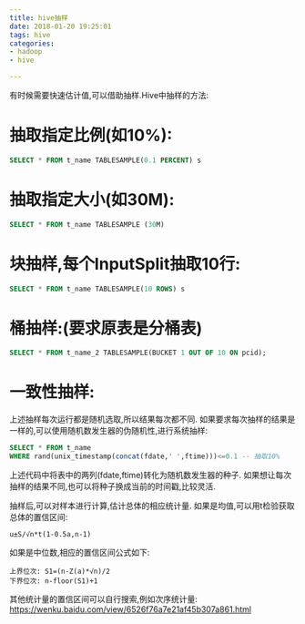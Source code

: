 ```yaml
---
title: hive抽样
date: 2018-01-20 19:25:01
tags: hive
categories:
- hadoop
- hive

---
```



有时候需要快速估计值,可以借助抽样.Hive中抽样的方法:
# 抽取指定比例(如10%):
```sql
SELECT * FROM t_name TABLESAMPLE(0.1 PERCENT) s
```
# 抽取指定大小(如30M):
```sql
SELECT * FROM t_name TABLESAMPLE (30M)
```
# 块抽样,每个InputSplit抽取10行:
```sql
SELECT * FROM t_name TABLESAMPLE(10 ROWS) s
```
# 桶抽样:(要求原表是分桶表)
```sql
SELECT * FROM t_name_2 TABLESAMPLE(BUCKET 1 OUT OF 10 ON pcid);
```
# 一致性抽样:
上述抽样每次运行都是随机选取,所以结果每次都不同. 
如果要求每次抽样的结果是一样的,可以使用随机数发生器的伪随机性,进行系统抽样:
```sql
SELECT * FROM t_name
WHERE rand(unix_timestamp(concat(fdate,' ',ftime)))<=0.1 -- 抽取10%
```
上述代码中将表中的两列(fdate,ftime)转化为随机数发生器的种子.
如果想让每次抽样的结果不同,也可以将种子换成当前的时间戳,比较灵活.


抽样后,可以对样本进行计算,估计总体的相应统计量. 
如果是均值,可以用t检验获取总体的置信区间:
```
u±S/√n*t(1-0.5a,n-1)
```
如果是中位数,相应的置信区间公式如下:
```
上界位次: S1=(n-Z(a)*√n)/2
下界位次: n-floor(S1)+1
```

其他统计量的置信区间可以自行搜索,例如次序统计量: https://wenku.baidu.com/view/6526f76a7e21af45b307a861.html

